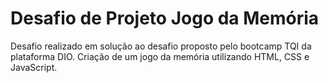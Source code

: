 # Desafio de Projeto Jogo da Memória
Desafio realizado em solução ao desafio proposto pelo bootcamp TQI da plataforma DIO. 
Criação de um jogo da memória utilizando HTML, CSS e JavaScript.
